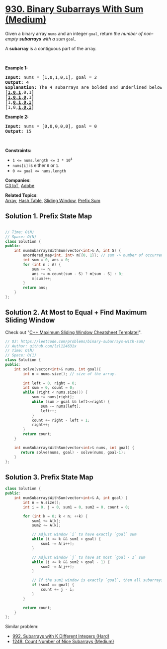 # [930. Binary Subarrays With Sum (Medium)](https://leetcode.com/problems/binary-subarrays-with-sum/)

<p>Given a binary array <code>nums</code> and an integer <code>goal</code>, return <em>the number of non-empty <strong>subarrays</strong> with a sum</em> <code>goal</code>.</p>

<p>A <strong>subarray</strong> is a contiguous part of the array.</p>

<p>&nbsp;</p>
<p><strong>Example 1:</strong></p>

<pre><strong>Input:</strong> nums = [1,0,1,0,1], goal = 2
<strong>Output:</strong> 4
<strong>Explanation:</strong> The 4 subarrays are bolded and underlined below:
[<u><strong>1,0,1</strong></u>,0,1]
[<u><strong>1,0,1,0</strong></u>,1]
[1,<u><strong>0,1,0,1</strong></u>]
[1,0,<u><strong>1,0,1</strong></u>]
</pre>

<p><strong>Example 2:</strong></p>

<pre><strong>Input:</strong> nums = [0,0,0,0,0], goal = 0
<strong>Output:</strong> 15
</pre>

<p>&nbsp;</p>
<p><strong>Constraints:</strong></p>

<ul>
	<li><code>1 &lt;= nums.length &lt;= 3 * 10<sup>4</sup></code></li>
	<li><code>nums[i]</code> is either <code>0</code> or <code>1</code>.</li>
	<li><code>0 &lt;= goal &lt;= nums.length</code></li>
</ul>

**Companies**:  
[C3 IoT](https://leetcode.com/company/c3-iot), [Adobe](https://leetcode.com/company/adobe)

**Related Topics**:  
[Array](https://leetcode.com/tag/array/), [Hash Table](https://leetcode.com/tag/hash-table/), [Sliding Window](https://leetcode.com/tag/sliding-window/), [Prefix Sum](https://leetcode.com/tag/prefix-sum/)

## Solution 1. Prefix State Map

```cpp

// Time: O(N)
// Space: O(N)
class Solution {
public:
    int numSubarraysWithSum(vector<int>& A, int S) {
        unordered_map<int, int> m{{0, 1}}; // sum -> number of occurrences of this sum
        int sum = 0, ans = 0;
        for (int n : A) {
            sum += n;
            ans += m.count(sum - S) ? m[sum - S] : 0;
            m[sum]++;
        }
        return ans;
    }
};
```

## Solution 2. At Most to Equal + Find Maximum Sliding Window

Check out "[C++ Maximum Sliding Window Cheatsheet Template!](https://leetcode.com/problems/frequency-of-the-most-frequent-element/discuss/1175088/C%2B%2B-Maximum-Sliding-Window-Cheatsheet-Template!)".

```cpp
// OJ: https://leetcode.com/problems/binary-subarrays-with-sum/
// Author: github.com/lzl124631x
// Time: O(N)
// Space: O(1)
class Solution {
public:
    int solve(vector<int>& nums, int goal){
        int n = nums.size(); // size of the array.
        
        int left = 0, right = 0;
        int sum = 0, count = 0;
        while (right < nums.size()) {
            sum += nums[right];
            while (sum > goal && left<=right) {
                sum -= nums[left];
                left++;
            }
            count += right - left + 1;
            right++;
        }
        return count;
    }

    int numSubarraysWithSum(vector<int>& nums, int goal) {
       return solve(nums, goal) - solve(nums, goal-1);
    }
};
```


## Solution 3. Prefix State Map

```cpp
class Solution {
public:
    int numSubarraysWithSum(vector<int>& A, int goal) {
        int n = A.size();
        int i = 0, j = 0, sum1 = 0, sum2 = 0, count = 0;

        for (int k = 0; k < n; ++k) {
            sum1 += A[k];
            sum2 += A[k];

            // Adjust window `i` to have exactly `goal` sum
            while (i <= k && sum1 > goal) {
                sum1 -= A[i++];
            }

            // Adjust window `j` to have at most `goal - 1` sum
            while (j <= k && sum2 > goal - 1) {
                sum2 -= A[j++];
            }

            // If the sum1 window is exactly `goal`, then all subarrays starting from indices in range [j, i] to `k` have sum `goal`
            if (sum1 == goal) {
                count += j - i;
            }
        }

        return count;
    }
};
```

Similar problem:
* [992. Subarrays with K Different Integers (Hard)](https://leetcode.com/problems/subarrays-with-k-different-integers/)
* [1248. Count Number of Nice Subarrays (Medium)](https://leetcode.com/problems/count-number-of-nice-subarrays/)

